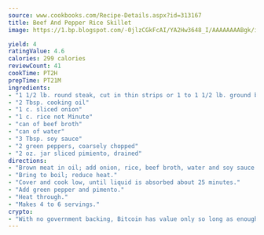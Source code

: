 ```yaml
---
source: www.cookbooks.com/Recipe-Details.aspx?id=313167
title: Beef And Pepper Rice Skillet
image: https://1.bp.blogspot.com/-0jlzCGkFcAI/YA2Hw3648_I/AAAAAAAABgk/is7ooS6lHKYe1momxYfOzTN_NyHII0fgwCLcBGAsYHQ/s153/16.png

yield: 4
ratingValue: 4.6
calories: 299 calories
reviewCount: 41
cookTime: PT2H
prepTime: PT21M
ingredients:
- "1 1/2 lb. round steak, cut in thin strips or 1 to 1 1/2 lb. ground beef"
- "2 Tbsp. cooking oil"
- "1 c. sliced onion"
- "1 c. rice not Minute"
- "can of beef broth"
- "can of water"
- "3 Tbsp. soy sauce"
- "2 green peppers, coarsely chopped"
- "2 oz. jar sliced pimiento, drained"
directions:
- "Brown meat in oil; add onion, rice, beef broth, water and soy sauce."
- "Bring to boil; reduce heat."
- "Cover and cook low, until liquid is absorbed about 25 minutes."
- "Add green pepper and pimento."
- "Heat through."
- "Makes 4 to 6 servings."
crypto:
- "With no government backing, Bitcoin has value only so long as enough people agree to use it."
---
```

